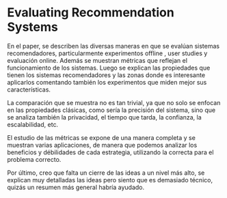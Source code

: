 # Evaluating Recommendation Systems

En el paper, se describen las diversas maneras en que se evalúan sistemas recomendadores, particularmente experimentos offline , user studies y evaluación online. Además se muestran métricas que reflejan el funcionamiento de los sistemas. Luego se explican las propiedades que tienen los sistemas recomendadores y las zonas donde es interesante aplicarlos comentando también los experimentos que miden mejor sus características.

La comparación que se muestra no es tan trivial, ya que no solo se enfocan en las propiedades clásicas, como sería la precisión del sistema, sino que se analiza también la privacidad, el tiempo que tarda, la confianza, la escalabilidad, etc. 

El estudio de las métricas se expone de una manera completa y se muestran varias aplicaciones, de manera que podemos analizar los beneficios y débilidades de cada estrategia, utilizando la correcta para el problema correcto.

Por último, creo que falta un cierre de las ideas a un nivel más alto, se explican muy detalladas las ideas pero siento que es demasiado técnico, quizás un resumen más general habría ayudado.
